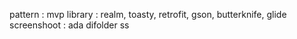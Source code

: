 pattern : mvp
library :  realm, toasty, retrofit, gson, butterknife, glide
screenshoot : ada difolder ss